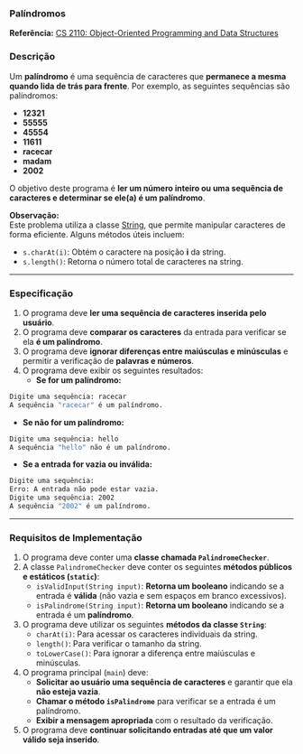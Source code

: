 ### Palíndromos  

**Referência:** [CS 2110: Object-Oriented Programming and Data Structures](https://www.cs.cornell.edu/courses/cs2110/2025sp/assignments/a1_handout.html)

### **Descrição**  

Um **palíndromo** é uma sequência de caracteres que **permanece a mesma quando lida de trás para frente**. Por exemplo, as seguintes sequências são palíndromos:  
- **12321**  
- **55555**  
- **45554**  
- **11611**  
- **racecar**  
- **madam**  
- **2002**  

O objetivo deste programa é **ler um número inteiro ou uma sequência de caracteres e determinar se ele(a) é um palíndromo**.  

**Observação:**  
Este problema utiliza a classe [String](https://docs.oracle.com/en/java/javase/21/docs/api/java.base/java/lang/String.html), que permite manipular caracteres de forma eficiente. Alguns métodos úteis incluem:  
- `s.charAt(i)`: Obtém o caractere na posição **i** da string.  
- `s.length()`: Retorna o número total de caracteres na string.  

---

### **Especificação**  

1. O programa deve **ler uma sequência de caracteres inserida pelo usuário**.  
2. O programa deve **comparar os caracteres** da entrada para verificar se ela **é um palíndromo**.  
3. O programa deve **ignorar diferenças entre maiúsculas e minúsculas** e permitir a verificação de **palavras e números**.  
4. O programa deve exibir os seguintes resultados:  
   - **Se for um palíndromo:**  
```bash
Digite uma sequência: racecar
A sequência "racecar" é um palíndromo.
```
   - **Se não for um palíndromo:**  
```bash
Digite uma sequência: hello
A sequência "hello" não é um palíndromo.
```
   - **Se a entrada for vazia ou inválida:**  
```bash
Digite uma sequência:   
Erro: A entrada não pode estar vazia.  
Digite uma sequência: 2002  
A sequência "2002" é um palíndromo.
```

---

### **Requisitos de Implementação**  

1. O programa deve conter uma **classe chamada `PalindromeChecker`**.  
2. A classe `PalindromeChecker` deve conter os seguintes **métodos públicos e estáticos (`static`)**:
   - `isValidInput(String input)`: **Retorna um booleano** indicando se a entrada é **válida** (não vazia e sem espaços em branco excessivos).  
   - `isPalindrome(String input)`: **Retorna um booleano** indicando se a entrada é um **palíndromo**.  
3. O programa deve utilizar os seguintes **métodos da classe `String`**:
   - `charAt(i)`: Para acessar os caracteres individuais da string.  
   - `length()`: Para verificar o tamanho da string.  
   - `toLowerCase()`: Para ignorar a diferença entre maiúsculas e minúsculas.  
4. O programa principal (`main`) deve:
   - **Solicitar ao usuário uma sequência de caracteres** e garantir que ela **não esteja vazia**.  
   - **Chamar o método `isPalindrome`** para verificar se a entrada é um palíndromo.  
   - **Exibir a mensagem apropriada** com o resultado da verificação.  
5. O programa deve **continuar solicitando entradas até que um valor válido seja inserido**.